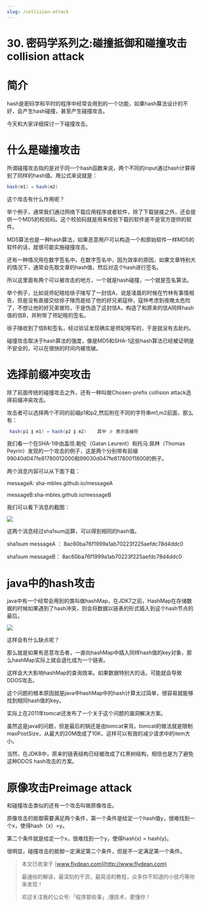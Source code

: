 ```yaml
---
slug: /collision-attack
---
```


# 30. 密码学系列之:碰撞抵御和碰撞攻击collision attack

# 简介

hash是密码学和平时的程序中经常会用到的一个功能，如果hash算法设计的不好，会产生hash碰撞，甚至产生碰撞攻击。

今天和大家详细探讨一下碰撞攻击。

# 什么是碰撞攻击

所谓碰撞攻击指的是对于同一个hash函数来说，两个不同的input通过hash计算得到了同样的hash值。用公式来说就是：

~~~java
hash(m1) = hash(m2)
~~~

这个攻击有什么作用呢？

举个例子，通常我们通过网络下载应用程序或者软件，除了下载链接之外，还会提供一个MD5的校验码。这个校验码就是用来校验下载的软件是不是官方提供的软件。

MD5算法也是一种hash算法，如果恶意用户可以构造一个和原始软件一样MD5的软件的话，就很可能实施碰撞攻击。

还有一种情况用在数字签名中。在数字签名中，因为效率的原因，如果文章特别大的情况下，通常会先取文章的hash值，然后对这个hash进行签名。

所以这里面有两个可以被攻击的地方，一个就是hash碰撞，一个就是签名算法。

举个例子，比如说师妃暄给徐子陵写了一封信A，说是凌晨的时候在竹林有事情相告，但是没有直接交给徐子陵而是给了他的好兄弟寇仲，寇仲考虑到夜晚太危险了，不想让他的好兄弟冒险，于是伪造了这封信A，构造了和原来的信A同样hash值的信B，并附带了师妃暄的签名。

徐子陵收到了信B和签名，经过验证发现确实是师妃暄写的，于是就没有去赴约。

碰撞攻击取决于hash算法的强度，像是MD5和SHA-1这些hash算法已经被证明是不安全的，可以在很快的时间内被攻破。

# 选择前缀冲突攻击

除了前面传统的碰撞攻击之外，还有一种叫做Chosen-prefix collision attack选择前缀冲突攻击。

攻击者可以选择两个不同的前缀p1和p2,然后附在不同的字符串m1,m2前面，那么有：

~~~java
 hash(p1 ∥ m1) = hash(p2 ∥ m2)    其中 ∥ 表示连接符
~~~

我们看一个在SHA-1中由盖坦.勒伦（Gatan Leurent）和托马.佩林（Thomas Peyrin）发现的一个攻击的例子，这是两个分别带有前缀99040d047fe81780012000和99030d047fe81780011800的例子。

两个消息内容可以从下面下载：

messageA: sha-mbles.github.io/messageA

messageB:sha-mbles.github.io/messageB

我们可以看下消息的截图：

![](https://img-blog.csdnimg.cn/20201119001018618.png?x-oss-process=image/watermark,type_ZmFuZ3poZW5naGVpdGk,shadow_0,text_aHR0cDovL3d3dy5mbHlkZWFuLmNvbQ==,size_25,color_8F8F8F,t_70)

这两个消息经过sha1sum运算，可以得到相同的hash值。

sha1sum messageA ： 8ac60ba76f1999a1ab70223f225aefdc78d4ddc0

sha1sum messageB： 8ac60ba76f1999a1ab70223f225aefdc78d4ddc0

# java中的hash攻击

java中有一个经常会用到的类叫做hashMap，在JDK7之前，HashMap在存储数据的时候如果遇到了hash冲突，则会将数据以链表的形式插入到这个hash节点的最后。

![](https://images2017.cnblogs.com/blog/926638/201708/926638-20170809132741792-1171090777.png)

这样会有什么缺点呢？

那么就是如果有恶意攻击者，一直向hashMap中插入同样hash值的key对象，那么hashMap实际上就会退化成为一个链表。

这样会大大影响hashMap的查询效率。如果数据特别大的话，可能就会导致DDOS攻击。

这个问题的根本原因就是java中hashMap中的hash计算太过简单，很容易就能够找到相同hash值的key。

实际上在2011年tomcat还发布了一个关于这个问题的漏洞解决方案。

虽然这是java的问题，但是最后的锅还是由tomcat来背。tomcat的做法就是限制maxPostSize，从最大的20M改成了10K，这样可以有效的减少请求中的item大小。

当然，在JDK8中，原来的链表结构已经被改成了红黑树结构，相信也是为了避免这种DDOS hash攻击的方案。

# 原像攻击Preimage attack

和碰撞攻击类似的还有一个攻击叫做原像攻击。

原像攻击的抵御需要满足两个条件，第一个条件是给定一个hash值y，很难找到一个x，使得hash（x）=y。

第二个条件就是给定一个x，很难找到一个y，使得hash(x) = hash(y)。

很明显，碰撞攻击的抵御一定满足第二个条件，但是不一定满足第一个条件。

> 本文已收录于 [www.flydean.com](http://www.flydean.com)
>
> 最通俗的解读，最深刻的干货，最简洁的教程，众多你不知道的小技巧等你来发现！
> 
> 欢迎关注我的公众号:「程序那些事」,懂技术，更懂你！










